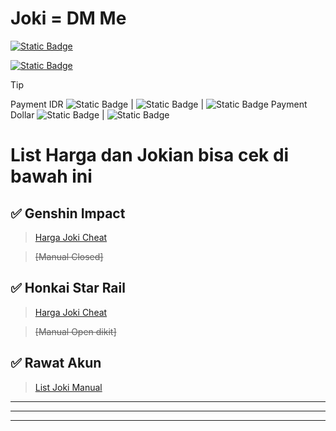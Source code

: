 # Joki = DM Me


[![Static Badge](https://img.shields.io/badge/Discord-blue)](https://discord.com/users/1186782391235260517)

[![Static Badge](https://img.shields.io/badge/Telegram-blue)](https://t.me/LIycoris)

> [!TIP]
> Payment IDR ![Static Badge](https://img.shields.io/badge/DANA-blue) | ![Static Badge](https://img.shields.io/badge/GOPAY-green) | ![Static Badge](https://img.shields.io/badge/QRIS-red)
> Payment Dollar ![Static Badge](https://img.shields.io/badge/KOFi-pink) | ![Static Badge](https://img.shields.io/badge/PAYPAL-blue)
 
# List Harga dan Jokian bisa cek di bawah ini

## ✅ Genshin Impact
> [Harga Joki Cheat](<https://github.com/Alisa-Mikhailovna/Alisa-Pilot-Joki-Game/blob/main/GiCheat.md>)


> ~~[Manual Closed]~~
## ✅ Honkai Star Rail
> [Harga Joki Cheat](<https://github.com/Alisa-Mikhailovna/Alisa-Pilot-Joki-Game/blob/main/HsrCheat.md>)


> ~~[Manual Open dikit]~~
## ✅ Rawat Akun
> [List Joki Manual](<https://github.com/ryuhuu/Daftar-Harga-Joki-Genshin-Impact/blob/main/RawatAkun.md>)

---------
--------
-------
